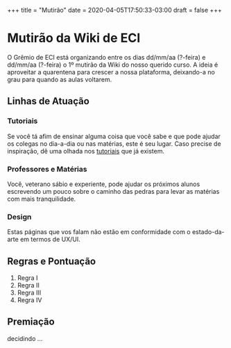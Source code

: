 +++
title = "Mutirão"
date = 2020-04-05T17:50:33-03:00
draft = false
+++

# Mutirão da Wiki de ECI
O Grêmio de ECI está organizando entre os dias dd/mm/aa (?-feira) e dd/mm/aa (?-feira) o 1º mutirão da Wiki do nosso querido curso. A ideia é aproveitar a quarentena para crescer a nossa plataforma, deixando-a no grau para quando as aulas voltarem.

## Linhas de Atuação
### Tutoriais
Se você tá afim de ensinar alguma coisa que você sabe e que pode ajudar os colegas no dia-a-dia ou nas matérias, este é seu lugar. Caso precise de inspiração, dê uma olhada nos [tutoriais](../../tutorial) que já existem.
### Professores e Matérias
Você, veterano sábio e experiente, pode ajudar os próximos alunos escrevendo um pouco sobre o caminho das pedras para levar as matérias com mais tranquilidade.
### Design
Estas páginas que vos falam não estão em conformidade com o estado-da-arte em termos de UX/UI.

## Regras e Pontuação
1. Regra I
2. Regra II
3. Regra III
4. Regra IV

## Premiação
decidindo ...
